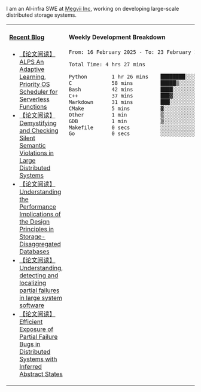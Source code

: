 I am an AI-infra SWE at [Megvii Inc](https://en.megvii.com/), working on developing large-scale distributed storage systems.

<table width="960px">
<tr>
<td valign="top" width="50%">

#### <a href="https://www.kongjun18.me" target="_blank">Recent Blog</a>

<!-- BLOG-POST-LIST:START -->
- [【论文阅读】ALPS An Adaptive Learning, Priority OS Scheduler for Serverless Functions](https://kongjun18.github.io/posts/alps-an-adaptive-learning-priority-os-scheduler-for-serverless-functions/)
- [【论文阅读】Demystifying and Checking Silent Semantic Violations in Large Distributed Systems](https://kongjun18.github.io/posts/demystifying-and-checking-silent-semantic-violations-in-large-distributed-systems/)
- [【论文阅读】Understanding the Performance Implications of the Design Principles in Storage-Disaggregated Databases](https://kongjun18.github.io/posts/understanding-the-performance-implications-of-the-design-principles-in-storage-disaggregated-databases/)
- [【论文阅读】Understanding, detecting and localizing partial failures in large system software](https://kongjun18.github.io/posts/understanding-detecting-and-localizing-partial-failures-in-large-system-software/)
- [【论文阅读】Efficient Exposure of Partial Failure Bugs in Distributed Systems with Inferred Abstract States](https://kongjun18.github.io/posts/efficient-exposure-of-partial-failure-bugs-in-distributed-systems-with-inferred-abstract-states/)
<!-- BLOG-POST-LIST:END -->

</td>
<td valign="top" width="50%">

#### Weekly Development Breakdown

<!--START_SECTION:waka-->

```txt
From: 16 February 2025 - To: 23 February 2025

Total Time: 4 hrs 27 mins

Python        1 hr 26 mins    ████████░░░░░░░░░░░░░░░░░   32.20 %
C             58 mins         █████▒░░░░░░░░░░░░░░░░░░░   21.91 %
Bash          42 mins         ████░░░░░░░░░░░░░░░░░░░░░   15.88 %
C++           37 mins         ███▓░░░░░░░░░░░░░░░░░░░░░   14.16 %
Markdown      31 mins         ███░░░░░░░░░░░░░░░░░░░░░░   11.92 %
CMake         5 mins          ▓░░░░░░░░░░░░░░░░░░░░░░░░   02.16 %
Other         1 min           ▒░░░░░░░░░░░░░░░░░░░░░░░░   00.70 %
GDB           1 min           ▒░░░░░░░░░░░░░░░░░░░░░░░░   00.67 %
Makefile      0 secs          ░░░░░░░░░░░░░░░░░░░░░░░░░   00.14 %
Go            0 secs          ░░░░░░░░░░░░░░░░░░░░░░░░░   00.14 %
```

<!--END_SECTION:waka-->
</td>
</tr>

</table>

